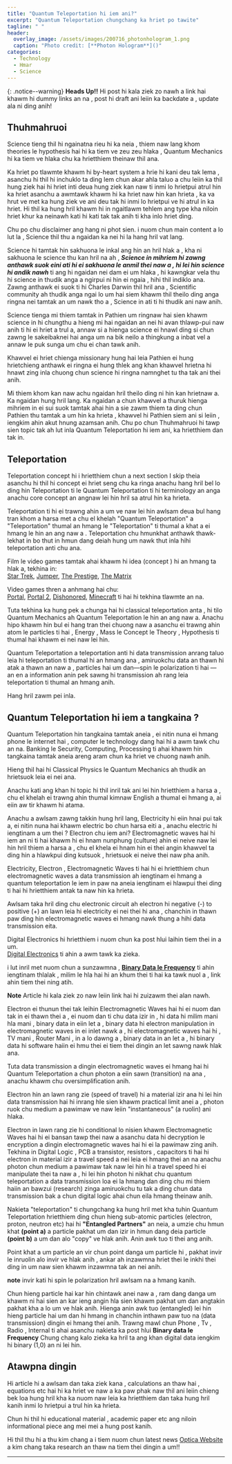 ```yaml
---
title: "Quantum Teleportation hi iem ani?"
excerpt: "Quantum Teleportation chungchang ka hriet po tawite"
tagline: " "
header:
  overlay_image: /assets/images/200716_photonhologram_1.png
  caption: "Photo credit: [**Photon Hologram**]()"
categories:
  - Technology
  - Hmar
  - Science
---
```



{: .notice--warning}
**Heads Up!!** Hi post hi kala ziek zo nawh a link hai khawm hi dummy links an na , post hi draft ani leiin ka backdate a , update ala ni ding anih!

## Thuhmahruoi

Science tieng thil hi ngainatna rieu hi ka neia , thiem naw lang khom theories le hypothesis hai hi ka tiem ve zeu zeu hlaka , Quantum Mechanics hi ka tiem ve hlaka chu ka hrietthiem theinaw thil ana.

Ka hriet po tlawmte khawm hi by-heart system a hrie hi kani deu tak lema , asanchu hi thil hi inchuklo ta ding lem chun  akar ahla taluo a chu leiin ka thil hung ziek hai hi hriet inti deua  hung ziek kan naw ti inmi lo hrietpui atrul hin ka hriet asanchu a awmtawk khawm hi ka hriet naw hin kan hrieta , ka va hrut ve met ka hung ziek ve ani deu tak hi inmi lo hrietpui ve hi atrul in ka hriet. Hi thil ka hung hril khawm hi in ngaitlawm tehlem ang type kha niloin hriet khur ka neinawh kati hi kati tak tak anih ti kha inlo hriet ding.

Chu po chu disclaimer ang hang ni phot sien. i  nuom chun main content a lo lut la , Science thil thu a ngaidan ka nei hi la hang hril vat lang.

Science hi tamtak hin sakhuona le inkal ang hin an hril hlak a , kha ni sakhuona le science thu kan hril na ah , ***Science in mihriem hi zawng anthawk suok eini ati hi ei sakhuona le anmil thei naw a , hi lei hin science hi andik nawh*** ti ang hi ngaidan nei dam ei um hlaka , hi kawngkar vela thu hi science in thudik anga a ngirpui ni hin ei ngaia , hihi thil indiklo ana. Zawng anthawk ei suok ti hi Charles Darwin thil hril ana , Scientific community ah thudik anga  ngai lo um hai siem khawm thil theilo ding anga ringna nei tamtak an um   nawk tho a , Science in ati ti hi thudik ani naw anih.

Science tienga mi thiem tamtak in Pathien um ringnaw hai sien khawm science in hi chungthu a hieng mi hai ngaidan an nei hi avan thlawp-pui naw anih ti hi ei hriet a trul a, annaw si a hienga science ei hnawl ding si chun zawng le sakeibaknei hai anga um na bik neilo a thingkung a inbat vel a annaw le puk sunga um chu ei chan tawk  anih.

Khawvel ei hriet chienga missionary hung hai leia Pathien ei hung hrietchieng anthawk ei ringna ei hung thlek ang khan khawvel hrietna hi hnawt zing inla chuong chun science hi ringna namnghet tu tha tak ani thei anih.

Mi thiem khom kan naw achu ngaidan hril theilo ding ni hin kan hrietnaw a. Ka ngaidan hung hril lang.
Ka ngaidan a chun khawvel a thuruk hienga mihriem in ei sui suok tamtak ahai hin a sie zawm thiem ta ding chun Pathien thu tamtak a um hin ka hrieta , khawvel hi Pathien siem ani si leiin , iengkim ahin akut hnung azamsan anih. Chu po chun Thuhmahruoi hi tawp sien topic tak ah lut inla Quantum Teleportation hi iem ani, ka hrietthiem dan tak in.

## Teleportation

Teleportation concept hi i hrietthiem chun a next section I skip theia asanchu hi thil hi concept ei hriet seng chu ka ringa anachu hang hril bel lo ding hin Teleportation ti le Quantum Teleportation ti hi terminology an anga anachu core concept an angnaw lei hin hril sa atrul hin ka hrieta.

Teleportation ti hi ei trawng ahin a um ve naw lei hin awlsam deua bul hang tran khom a harsa met a chu el khelah "Quantum Teleportation" a "Teleportation" thumal an hmang le "Teleportation" ti thumal a khat a ei hmang le hin an ang naw a . Teleportation chu hmunkhat anthawk thawk-lekhat in bo thut in hmun dang deiah hung um nawk thut inla hihi teleportation anti chu ana.

Film le video games tamtak ahai khawm hi idea (concept ) hi an hmang ta hlak a, tekhina in:  
[Star Trek](#), [Jumper](#), [The Prestige](#), [The Matrix](#)  

Video games thren a anhmang hai chu:  
[Portal](#), [Portal 2](#), [Dishonored](#), [Minecraft](#)
ti hai hi tekhina tlawmte an na.

Tuta tekhina ka hung pek a chunga hai hi classical teleportation anta , hi tilo Quantum Mechanics ah Quantum Teleportation le hin an ang naw a.
Anachu hipo khawm hin bul ei hang tran thei chuong naw a asanchu ei trawng ahin atom le particles ti hai , Energy , Mass le Concept le Theory , Hypothesis ti thumal hai khawm ei nei naw lei hin.

Quantum Teleportation a teleportation anti hi data transmission anrang taluo leia hi teleportation ti thumal hi an hmang ana , amiruokchu data an thawn hi atak a thawn an naw a , particles hai um dan—spin le polarization ti hai — an en a information anin pek sawng hi transmission ah rang leia teleportation ti thumal an hmang anih.

Hang hril zawm pei inla.

## Quantum Teleportation hi iem a tangkaina ?

Quantum Teleportation hin tangkaina tamtak aneia , ei nitin nuna ei hmang phone le internet hai , computer le technology dang hai hi a awm tawk chu an na.
Banking le Security, Computing, Processing ti ahai khawm hin tangkaina tamtak aneia areng aram chun ka hriet ve chuong nawh anih.

Hieng thil hai hi Classical Physics le Quantum Mechanics ah thudik an hrietsuok leia ei nei ana.

Anachu kati ang khan hi topic hi thil inril tak ani lei hin hrietthiem a harsa a , chu el khelah ei trawng ahin thumal kimnaw English a thumal ei hmang a, ai eiin aw tir khawm hi atama.

Anachu a awlsam zawng takkin hung hril lang,
Electricity hi eiin hnai pui tak a, ei nitin nuna hai khawm electric bo chun harsa eiti a , anachu electric hi iengtinam a um thei ? Electron chu iem ani? Electromagnetic waves hai hi iem an ni ti hai khawm hi ei hnam nunphung (culture) ahin ei neive naw lei hin hril thiem a harsa a , chu el khela ei hnam hin ei thei angin khawvel ta ding hin a hlawkpui ding kutsuok , hrietsuok ei neive thei naw pha anih.

Electricity, Electron , Electromagnetic Waves ti hai hi ei hrietthiem chun electromagnetic waves a data transmission ah iengtinam ei hmang a quantum teleportation le iem in paw na aneia iengtinam ei hlawpui thei ding ti hai hi hrietthiem antak ta naw hin ka hrieta.

Awlsam taka hril ding chu  electronic circuit ah electron hi negative (-) to positive (+) an lawn leia hi electricity ei nei thei hi ana , chanchin in thawn paw ding hin electromagnetic waves ei hmang nawk thung a hihi data transmission eita. 

Digital Electronics hi hrietthiem i nuom chun ka post hlui laihin tiem thei in a um.<br>
[Digital Electronics](#) ti ahin a awm tawk ka zieka.

i lut inril met nuom chun a sunzawmna , 
**[Binary Data le Frequency](#)** ti ahin iengtinam thlalak , milim le hla hai hi an khum thei ti hai ka tawk nuol a , link ahin tiem thei ning  atih.

**Note** Article hi kala ziek zo naw leiin link hai hi zuizawm thei alan nawh.

Electron ei thunun thei tak leihin Electromagnetic Waves hai hi ei nuom dan tak in ei thawn thei a , ei nuom dan ti chu data izir in , hi data hi milim mani hla mani , binary data in eiin let a , binary data hi electron manipulation in electromagnetic waves in ei inlet nawk a , hi electromagnetic waves hai hi , TV mani , Router Mani , in a lo dawng a , binary data in an let a , hi binary data hi software haiin ei hmu thei ei tiem thei dingin an let sawng nawk hlak ana.

Tuta data transmission a dingin electromagnetic waves ei hmang hai hi Quantum Teleportation a chun photon a eiin sawn (transition) na ana , anachu khawm chu oversimplification anih.

Electron hin an lawn rang zie (speed of travel) hi a material izir ana hi lei hin data transmission hai hi inrang hle sien khawm practical limit anei a , photon ruok chu medium a pawimaw ve naw leiin "instantaneous" (a ruolin) ani hlaka.

Electron in lawn rang zie hi conditional lo nisien khawm Electromagnetic Waves hai hi ei bansan tawp thei naw a asanchu data hi decryption le encryption a dingin electromagnetic waves hai hi ei la pawimaw zing anih.
Tekhina in Digital Logic , PCB a transistor, resistors , capacitors ti hai hi electron in material izir a travel speed a nei leia ei hmang thei an na anachu  photon chun medium a pawimaw tak  naw lei hin hi a travel speed hi ei manipulate thei ta naw a , hi lei hin photon hi nikhat chu quantum teleportation a data transmission loa ei la hmang dan ding chu mi thiem haiin an bawzui (research) zinga amiruokchu tu tak a ding chun data transmission bak a chun digital logic ahai chun eila hmang theinaw anih.

Nakieta "teleportation" ti chungchang ka hung hril met kha tuhin Quantum Teleportation hrietthiem ding chun hieng sub-atomic particles (electron, proton, neutron etc) hai hi **"Entangled Partners"** an neia, a umzie chu hmun khat **(point a)** a particle pakhat um dan izir in hmun dang deia particle **(point b)** a um dan alo "copy" ve hlak anih. Anin awk tuo ti thei ang anih.

Point khat a um particle an vir chun point danga um particle hi , pakhat invir le inruolin alo invir ve hlak anih , ankar ah inzawmna hriet thei le inkhi thei ding in um naw sien khawm inzawmna tak an nei anih.

**note** invir kati hi spin le polarization hril awlsam na a hmang kanih.

Chun hieng particle hai kar hin chintawk anei naw a , ram dang danga um khawm ni hai sien an kar ieng angin hla sien khawm pakhat um dan angtakin pakhat kha a lo um ve hlak anih.
Hienga anin awk tuo (entangled) lei hin hieng particle hai um dan hi hmang in chanchin inthawn paw tuo na (data transmission) dingin ei hmang thei anih.
Trawng mawl chun Phone , Tv , Radio , Internal ti ahai asanchu nakieta ka post hlui **Binary data le Frequency** Chung chang kalo zieka ka hril ta ang khan digital data iengkim hi binary (1,0) an ni lei hin.

## Atawpna dingin

Hi article hi a awlsam dan taka ziek kana , calculations an thaw hai , equations etc hai hi ka hriet ve naw a ka paw phak naw thil ani leiin chieng bek loa hung hril kha ka nuom naw leia ka hrietthiem dan taka hung hril kanih inmi lo hrietpui a trul hin ka hrieta.

Chun hi thil hi educational material , academic paper etc ang niloin informational piece ang mei mei a hung post kanih.

Hi thil thu hi a thu kim chang a i tiem nuom chun latest news [Optica Website](https://opg.optica.org/optica/fulltext.cfm?uri=optica-11-12-1700&id=565936) a kim chang taka research an thaw na tiem thei dingin a um!!

---


